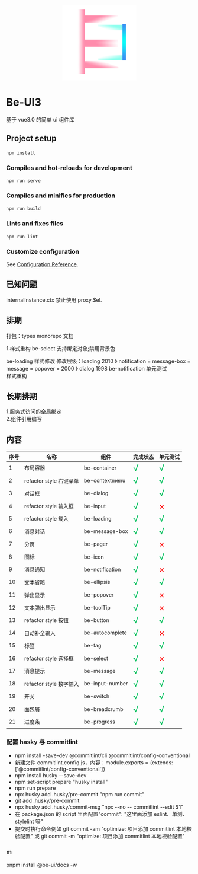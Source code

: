 <p align="center">
  <a href="http://be-ui3.cn/">
    <img width="200" src="/public/logo.png">
  </a>
</p>

# Be-UI3

基于 vue3.0 的简单 ui 组件库

## Project setup

```
npm install
```

### Compiles and hot-reloads for development

```
npm run serve
```

### Compiles and minifies for production

```
npm run build
```

### Lints and fixes files

```
npm run lint
```

### Customize configuration

See [Configuration Reference](https://cli.vuejs.org/config/).

## 已知问题

internalInstance.ctx 禁止使用 proxy.$el.

## 排期

打包：types
monorepo 
文档



1.样式重构
be-select 支持绑定对象;禁用背景色

be-loading 样式修改 修改层级：loading 2010 》 notification = message-box = message = popover = 2000 》 dialog 1998
be-notification 单元测试  
样式重构

## 长期排期

1.服务式访问的全局绑定  
2.组件引用编写

## 内容

| 序号 | 名称         | 组件            | 完成状态                            | 单元测试                            |
| ---- | ------------ | --------------- | ----------------------------------- | ----------------------------------- |
| 1    | 布局容器     | be-container    | <font color=#07c160 size=5>√</font> | <font color=#07c160 size=5>√</font> |
| 2    | refactor style 右键菜单     | be-contextmenu  | <font color=#07c160 size=5>√</font> | <font color=#07c160 size=5>√</font> |
| 3    | 对话框       | be-dialog       | <font color=#07c160 size=5>√</font> | <font color=#07c160 size=5>√</font> |
| 4    | refactor style 输入框       | be-input        | <font color=#07c160 size=5>√</font> | <font color=red size=5>×</font>     |
| 5    | refactor style 载入         | be-loading      | <font color=#07c160 size=5>√</font> | <font color=#07c160 size=5>√</font> |
| 6    | 消息对话     | be-message-box  | <font color=#07c160 size=5>√</font> | <font color=#07c160 size=5>√</font> |
| 7    | 分页         | be-pager        | <font color=#07c160 size=5>√</font> | <font color=red size=5>×</font>     |
| 8    | 图标         | be-icon         | <font color=#07c160 size=5>√</font> | <font color=#07c160 size=5>√</font> |
| 9    | 消息通知     | be-notification | <font color=#07c160 size=5>√</font> | <font color=red size=5>×</font>     |
| 10   | 文本省略     | be-ellipsis     | <font color=#07c160 size=5>√</font> | <font color=#07c160 size=5>√</font> |
| 11   | 弹出显示     | be-popover      | <font color=#07c160 size=5>√</font> | <font color=red size=5>×</font>     |
| 12   | 文本弹出显示 | be-toolTip      | <font color=#07c160 size=5>√</font> | <font color=red size=5>×</font>     |
| 13   | refactor style 按钮         | be-button       | <font color=#07c160 size=5>√</font> | <font color=#07c160 size=5>√</font> |
| 14   | 自动补全输入 | be-autocomplete | <font color=#07c160 size=5>√</font> | <font color=red size=5>×</font>     |
| 15   | 标签         | be-tag          | <font color=#07c160 size=5>√</font> | <font color=#07c160 size=5>√</font> |
| 16   | refactor style 选择框       | be-select       | <font color=#07c160 size=5>√</font> | <font color=red size=5>×</font>     |
| 17   | 消息提示     | be-message      | <font color=#07c160 size=5>√</font> | <font color=#07c160 size=5>√</font> |
| 18   | refactor style 数字输入     | be-input-number | <font color=#07c160 size=5>√</font> | <font color=#07c160 size=5>√</font> |
| 19   | 开关         | be-switch       | <font color=#07c160 size=5>√</font> | <font color=#07c160 size=5>√</font> |
| 20   | 面包屑       | be-breadcrumb   | <font color=#07c160 size=5>√</font> | <font color=#07c160 size=5>√</font> |
| 21   | 进度条       | be-progress     | <font color=#07c160 size=5>√</font> | <font color=#07c160 size=5>√</font> |

### 配置 hasky 与 commitlint

- npm install -save-dev @commitlint/cli @commitlint/config-conventional
- 新建文件 commitlint.config.js，内容：module.exports = {extends: ['@commitlint/config-conventional']}
- npm install husky --save-dev
- npm set-script prepare "husky install"
- npm run prepare
- npx husky add .husky/pre-commit "npm run commit"
- git add .husky/pre-commit
- npx husky add .husky/commit-msg "npx --no -- commitlint --edit $1"
- 在 package.json 的 script 里面配置"commit": "这里面添加 eslint、单测、stylelint 等"
- 提交时执行命令例如 git commit -am "optimize: 项目添加 commitlint 本地校验配置" 或 git commit -m "optimize: 项目添加 commitlint 本地校验配置"

### m
pnpm install @be-ui/docs -w